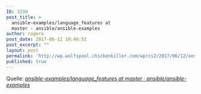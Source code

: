 ```yaml
---
ID: 3230
post_title: >
  ansible-examples/language_features at
  master · ansible/ansible-examples
author: rogera
post_date: 2017-06-12 10:40:52
post_excerpt: ""
layout: post
permalink: 'http://wp.wolfspool.chickenkiller.com/wprcs2/2017/06/12/ansible-exampleslanguage_features-at-master-%c2%b7-ansibleansible-examples/'
published: true
---
```

<p>Quelle: <em><a href="https://github.com/ansible/ansible-examples/tree/master/language_features">ansible-examples/language_features at master · ansible/ansible-examples</a></em></p>